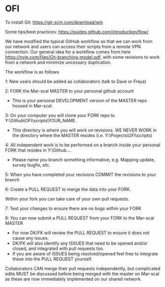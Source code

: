 # OFI
To install Git: https://git-scm.com/download/win

Some tips/best practices: https://guides.github.com/introduction/flow/

We have modified the typical GitHub workflow so that we can work from our network and users can access their scripts from a remote VPN connection. Our general idea for a workflow comes from here https://nvie.com/files/Git-branching-model.pdf, with some revisions to work from a network and minimize uncessary duplication.

The workflow is as follows

1: New users should be added as collaborators (talk to Dave or Freya)

2: FORK the Mar-scal MASTER to your personal github account
  - This is your personal DEVELOPMENT version of the MASTER repo housed in Mar-scal. 

3: On your computer you will clone your FORK repo to Y:\Github\OFI\scripts\YOUR_NAME.
  - This directory is where you will work on revisions. WE NEVER WORK in the directory where the MASTER resides (i.e. Y:\Projects\OFI\scripts) 
  
 4: All independent work is to be performed on a branch inside your personal FORK that resides in Y:\Github....
  - Please name you branch something informative, e.g. Mapping update, survey bugfix, etc. 
  
5: When you have completed your revisions COMMIT the revisions to your branch

6: Create a PULL REQUEST to merge the data into your FORK.

Within your fork you can take care of your own pull requests. 

7: Test your changes to ensure there are no bugs within your FORK

8: You can now submit a PULL REQUEST from your FORK to the Mar-scal MASTER
  - For now DK/FK will review the PULL REQUEST to ensure it does not cause any issues. 
   - DK/FK will also identify any ISSUES that need to be opened and/or closed, and integrated with pull requests too. 
   - If you are aware of ISSUES being resolved/opened feel free to integrate these into the PULL REQUEST yourself. 
   
Collaborators CAN merge their pull requests independently, but complicated edits MUST be discussed before being merged with the master on Mar-scal as these are now immediately implemented on our shared network.
